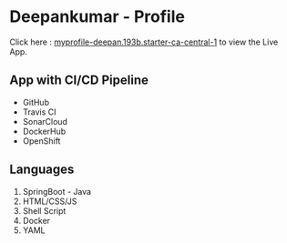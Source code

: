 # Deepankumar - Profile
Click here : [myprofile-deepan.193b.starter-ca-central-1](http://myprofile-deepan.193b.starter-ca-central-1.openshiftapps.com/) to view the Live App.

App with CI/CD Pipeline
-----------------------
* GitHub
* Travis CI
* SonarCloud
* DockerHub
* OpenShift

Languages
---------
1. SpringBoot - Java
2. HTML/CSS/JS
3. Shell Script
4. Docker
5. YAML